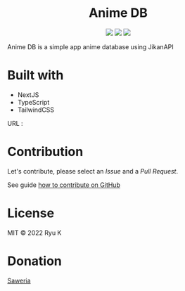 <h1 align="center">Anime DB</h1>
<div align="center">
<img src="https://img.shields.io/github/forks/ryuuwiz/animedb?style=for-the-badge"/>
<img src="https://img.shields.io/github/stars/ryuuwiz/animedb?style=for-the-badge"/>
<img src="https://img.shields.io/github/license/ryuuwiz/animedb?style=for-the-badge"/>
</div>

Anime DB is a simple app anime database using JikanAPI

# Built with

- NextJS
- TypeScript
- TailwindCSS

URL : 

# Contribution

Let's contribute, please select an _Issue_ and a _Pull Request_.

See guide [how to contribute on GitHub](https://www.dataschool.io/how-to-contribute-on-github/)

# License

MIT
© 2022 Ryu K

# Donation

[Saweria](https://saweria.co/ryuuwiz)
